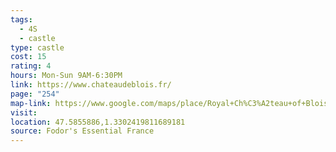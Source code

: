 ```yaml
---
tags:
  - 4S
  - castle
type: castle
cost: 15
rating: 4
hours: Mon-Sun 9AM-6:30PM
link: https://www.chateaudeblois.fr/
page: "254"
map-link: https://www.google.com/maps/place/Royal+Ch%C3%A2teau+of+Blois/@47.5859163,1.3287952,17z/data=!3m1!4b1!4m6!3m5!1s0x47e4a81c63f33f3d:0x2cd37642a1102af!8m2!3d47.5859127!4d1.3313701!16zL20vMGw0ZDE?entry=ttu&g_ep=EgoyMDI0MDkxMS4wIKXMDSoASAFQAw%3D%3D
visit: 
location: 47.5855886,1.3302419811689181
source: Fodor's Essential France
---
```


